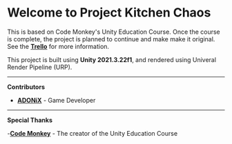 # Welcome to Project Kitchen Chaos

This is based on Code Monkey's Unity Education Course.
Once the course is complete, the project is planned to continue and make make it original.
See the __[Trello](https://trello.com/b/WewK9v4F/kitchen-chaos)__ for more information.

This project is built using **Unity 2021.3.22f1**, and rendered using Univeral Render Pipeline (URP).

---
__Contributors__

- __[ADONiX](https://github.com/adonix56)__ - Game Developer

---
__Special Thanks__

-__[Code Monkey](https://www.youtube.com/@CodeMonkeyUnity)__ - The creator of the Unity Education Course
